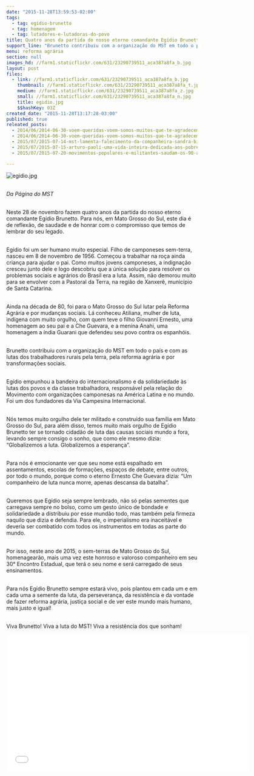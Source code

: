 ```yaml
---
date: "2015-11-28T13:59:53-02:00"
tags:
  - tag: egídio-brunetto
  - tag: homenagem
  - tag: lutadores-e-lutadoras-do-povo
title: Quatro anos da partida do nosso eterno comandante Egídio Brunetto
support_line: "Brunetto contribuiu com a organização do MST em todo o país e com as lutas dos trabalhadores rurais pela terra, pela reforma agrária e por transformações sociais."
menu: reforma agrária
section: null
images_hd: //farm1.staticflickr.com/631/23290739511_aca387a8fa_b.jpg
layout: post
files:
  - link: //farm1.staticflickr.com/631/23290739511_aca387a8fa_b.jpg
    thumbnail: //farm1.staticflickr.com/631/23290739511_aca387a8fa_t.jpg
    medium: //farm1.staticflickr.com/631/23290739511_aca387a8fa_z.jpg
    small: //farm1.staticflickr.com/631/23290739511_aca387a8fa_n.jpg
    title: egidio.jpg
    $$hashKey: 03Z
created_date: "2015-11-28T13:17:28-03:00"
published: true
releated_posts:
  - 2014/06/2014-06-30-voem-queridas-voem-somos-muitos-que-te-agradecem.md-e
  - 2014/06/2014-06-30-voem-queridas-voem-somos-muitos-que-te-agradecem.md
  - 2015/07/2015-07-14-mst-lamenta-falecimento-da-companheira-sandra-bittencourt.md
  - 2015/07/2015-07-15-arturo-paoli-uma-vida-inteira-dedicada-aos-pobres.md
  - 2015/07/2015-07-20-movimentos-populares-e-militantes-saudam-os-90-anos-de-clara-charf.md

---
```

<p><img alt="egidio.jpg" src="//farm1.staticflickr.com/631/23290739511_aca387a8fa_b.jpg" /></p>

<p><br />
<em>Da P&aacute;gina do MST</em></p>

<p><br />
Neste 28 de novembro fazem quatro anos da partida do nosso eterno comandante Eg&iacute;dio Brunetto. Para n&oacute;s, em Mato Grosso do Sul, este dia &eacute; de reflex&atilde;o, de saudade e de honrar com o compromisso que temos de lembrar do seu legado.</p>

<p><br />
Eg&iacute;dio foi um ser humano muito especial. Filho de camponeses sem-terra, nasceu em 8 de novembro de 1956. Come&ccedil;ou a trabalhar na ro&ccedil;a ainda crian&ccedil;a para ajudar o pai. Como muitos jovens camponeses, a indigna&ccedil;&atilde;o cresceu junto dele e logo descobriu que a &uacute;nica solu&ccedil;&atilde;o para resolver os problemas sociais e agr&aacute;rios do Brasil era a luta. Assim, n&atilde;o demorou muito para se envolver com a Pastoral da Terra, na regi&atilde;o de Xanxer&ecirc;, munic&iacute;pio de Santa Catarina.</p>

<p><br />
Ainda na d&eacute;cada de 80, foi para o Mato Grosso do Sul lutar pela Reforma Agr&aacute;ria e por mudan&ccedil;as sociais. L&aacute; conheceu Atiliana, mulher de luta, ind&iacute;gena com muito orgulho, com quem teve o filho Giovanni Ernesto, uma homenagem ao seu pai e a Che Guevara, e a menina Anahi, uma homenagem a &iacute;ndia Guarani que defendeu seu povo contra os espanh&oacute;is.</p>

<p><br />
Brunetto contribuiu com a organiza&ccedil;&atilde;o do MST em todo o pa&iacute;s e com as lutas dos trabalhadores rurais pela terra, pela reforma agr&aacute;ria e por transforma&ccedil;&otilde;es sociais.</p>

<p><br />
Eg&iacute;dio empunhou a bandeira do internacionalismo e da solidariedade &agrave;s lutas dos povos e da classe trabalhadora, respons&aacute;vel pela rela&ccedil;&atilde;o do Movimento com organiza&ccedil;&otilde;es camponesas na Am&eacute;rica Latina e no mundo. Foi um dos fundadores da Via Campesina Internacional.</p>

<p><br />
N&oacute;s temos muito orgulho dele ter militado e constru&iacute;do sua fam&iacute;lia em Mato Grosso do Sul, para al&eacute;m disso, temos muito mais orgulho de Eg&iacute;dio Brunetto ter se tornado cidad&atilde;o de luta das causas sociais mundo a fora, levando sempre consigo o sonho, que como ele mesmo dizia: &ldquo;Globalizemos a luta. Globalizemos a esperan&ccedil;a&rdquo;.</p>

<p><br />
Para n&oacute;s &eacute; emocionante ver que seu nome est&aacute; espalhado em assentamentos, escolas de forma&ccedil;&otilde;es, espa&ccedil;os de debate, entre outros, por todo o mundo, porque como o eterno Ernesto Che Guevara dizia: &ldquo;Um companheiro de luta nunca morre, apenas descansa da batalha&rdquo;.</p>

<p><br />
Queremos que Eg&iacute;dio seja sempre lembrado, n&atilde;o s&oacute; pelas sementes que carregava sempre no bolso, como um gesto &uacute;nico de bondade e solidariedade a distribuiu por esse mund&atilde;o todo, mas tamb&eacute;m pela firmeza naquilo que dizia e defendia. Para ele, o imperialismo era inaceit&aacute;vel e deveria ser combatido com todos os instrumentos em todas as parte do mundo.</p>

<p><br />
Por isso, neste ano de 2015, o sem-terras de Mato Grosso do Sul, homenagear&atilde;o, mais uma vez este honroso e valoroso companheiro em seu 30&deg; Encontro Estadual, que ter&aacute; o seu nome e ser&aacute; carregado de seus ensinamentos.</p>

<p><br />
Para n&oacute;s Eg&iacute;dio Brunetto sempre estar&aacute; vivo, pois plantou em cada um e em cada uma a semente da luta, da perseveran&ccedil;a, da resist&ecirc;ncia e da vontade de fazer reforma agr&aacute;ria, justi&ccedil;a social e de ver este mundo mais humano, mais justo e igual!</p>

<p><br />
Viva Brunetto! Viva a luta do MST! Viva a resist&ecirc;ncia dos que sonham!</p>

<p><iframe allowfullscreen="" frameborder="0" height="360" src="//www.youtube.com/embed/FDPYvNaz7RI" width="640"></iframe></p>

<p>&nbsp;</p>

<p>&nbsp;</p>
